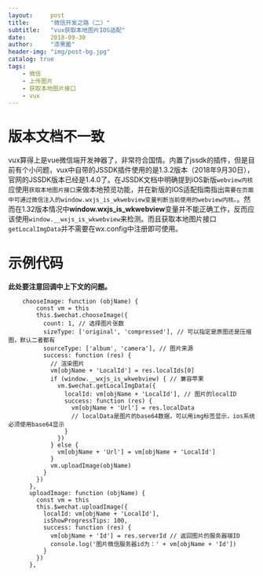 ```yaml
---
layout:     post
title:      "微信开发之路（二）"
subtitle:   "vux获取本地图片IOS适配"
date:       2018-09-30
author:     "漆黑菌"
header-img: "img/post-bg.jpg"
catalog: true
tags:
    - 微信
    - 上传图片
    - 获取本地图片接口
    - vux
---
```


# 版本文档不一致
vux算得上是vue微信端开发神器了，非常符合国情。内置了jssdk的插件，但是目前有个小问题，vux中自带的JSSDK插件使用的是1.3.2版本（2018年9月30日），官网的JSSDK版本已经是1.4.0了。在JSSDK文档中明确提到iOS新版`webview内核`应使用`获取本地图片接口`来做本地预览功能，并在新版的IOS适配指南指出`需要在页面中可通过微信注入的window.wxjs_is_wkwebview变量判断当前使用的webview内核。`。然而在1.32版本情况中**window.wxjs_is_wkwebview**变量并不能正确工作，反而应该使用`window.__wxjs_is_wkwebview`来检测。而且获取本地图片接口`getLocalImgData`并不需要在wx.config中注册即可使用。

# 示例代码
**此处要注意回调中上下文的问题。**
```
    chooseImage: function (objName) {
        const vm = this
        this.$wechat.chooseImage({
          count: 1, // 选择图片张数
          sizeType: ['original', 'compressed'], // 可以指定是原图还是压缩图，默认二者都有
          sourceType: ['album', 'camera'], // 图片来源
          success: function (res) {
            // 渲染图片
            vm[objName + 'LocalId'] = res.localIds[0]
            if (window.__wxjs_is_wkwebview) { // 兼容苹果
              vm.$wechat.getLocalImgData({
                localId: vm[objName + 'LocalId'], // 图片的localID
                success: function (res) {
                  vm[objName + 'Url'] = res.localData
                  // localData是图片的base64数据，可以用img标签显示，ios系统必须使用base64显示
                }
              })
            } else {
              vm[objName + 'Url'] = vm[objName + 'LocalId']
            }
            vm.uploadImage(objName)
          }
        })
      },
      uploadImage: function (objName) {
        const vm = this
        this.$wechat.uploadImage({
          localId: vm[objName + 'LocalId'],
          isShowProgressTips: 100,
          success: function (res) {
            vm[objName + 'Id'] = res.serverId // 返回图片的服务器端ID
            console.log('图片微信服务器id为：' + vm[objName + 'Id'])
          }
        })
      },
```